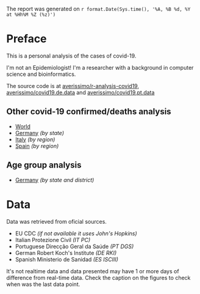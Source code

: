 The report was generated on `r format.Date(Sys.time(), '%A, %B %d, %Y at %Hh%M %Z (%z)')`

# Preface

This is a personal analysis of the cases of covid-19.

I'm not an Epidemiologist! I'm a researcher with a background in computer science and bioinformatics.

The source code is at [averissimo/r-analysis-covid19](https://github.com/averissimo/r-analysis-covid19), [averissimo/covid19.de.data](https://github.com/averissimo/covid19.de.data) and [averissimo/covid19.pt.data](https://github.com/averissimo/covid19.pt.data)

## Other covid-19 confirmed/deaths analysis

* [World](https://averissimo.github.io/covid19-analysis/)
* [Germany](https://averissimo.github.io/covid19-analysis/germany.html) *(by state)*
* [Italy](https://averissimo.github.io/covid19-analysis/italy.html) *(by region)*
* [Spain](https://averissimo.github.io/covid19-analysis/spain.html) *(by region)*

## Age group analysis

* [Germany](https://averissimo.github.io/covid19.de.data/) *(by state and district)*

# Data

Data was retrieved from oficial sources.

* EU CDC *(if not available it uses John's Hopkins)*
* Italian Protezione Civil *(IT PC)*
* Portuguese Direcção Geral da Saúde *(PT DGS)*
* German Robert Koch's Institute *(DE RKI)*
* Spanish Ministerio de Sanidad *(ES ISCIII)*

It's not realtime data and data presented may have 1 or more days of difference from real-time data. Check the caption on the figures to check when was the last data point.